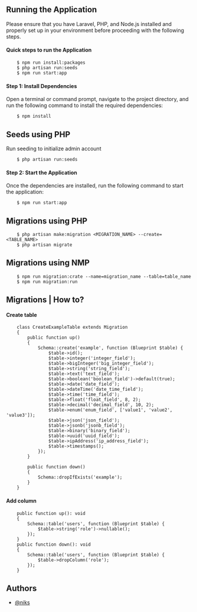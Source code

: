 ## Running the Application
Please ensure that you have Laravel, PHP, and Node.js installed and properly set up in your environment before proceeding with the following steps.

#### Quick steps to run the Application <br/>

```
    $ npm run install:packages
    $ php artisan run:seeds
    $ npm run start:app
```


#### Step 1: Install Dependencies<br/>
Open a terminal or command prompt, navigate to the project directory, and run the following command to install the required dependencies:
```
    $ npm install
```

## Seeds using PHP
Run seeding to initialize admin account
```
    $ php artisan run:seeds
```

#### Step 2: Start the Application <br/>
Once the dependencies are installed, run the following command to start the application:
```
    $ npm run start:app
```

## Migrations using PHP
```
    $ php artisan make:migration <MIGRATION_NAME> --create=<TABLE_NAME>
    $ php artisan migrate
```

## Migrations using NMP
```
    $ npm run migration:crate --name=migration_name --table=table_name
    $ npm run migration:run 
```

## Migrations | How to?

#### Create table
```
    class CreateExampleTable extends Migration
    {
        public function up()
        {
            Schema::create('example', function (Blueprint $table) {
                $table->id();
                $table->integer('integer_field');
                $table->bigInteger('big_integer_field');
                $table->string('string_field');
                $table->text('text_field');
                $table->boolean('boolean_field')->default(true);
                $table->date('date_field');
                $table->dateTime('date_time_field');
                $table->time('time_field');
                $table->float('float_field', 8, 2);
                $table->decimal('decimal_field', 10, 2);
                $table->enum('enum_field', ['value1', 'value2', 'value3']);
                $table->json('json_field');
                $table->jsonb('jsonb_field');
                $table->binary('binary_field');
                $table->uuid('uuid_field');
                $table->ipAddress('ip_address_field');
                $table->timestamps();
            });
        }

        public function down()
        {
            Schema::dropIfExists('example');
        }
    }
```

#### Add column
```
    public function up(): void
    {
        Schema::table('users', function (Blueprint $table) {
            $table->string('role')->nullable();
        });
    }
    public function down(): void
    {
        Schema::table('users', function (Blueprint $table) {
            $table->dropColumn('role');
        });
    }
```




## Authors

- [@niks](https://github.com/kloyaa)

